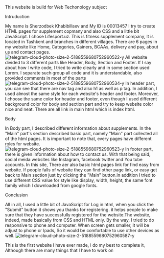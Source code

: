 This website is build for Web Techonology subject 



Intruduction

My name is Sherzodbek Khabibillaev and My ID is 00013457
I try to create HTML pages for supplement copmany and also CSS and a little bit JavaScript. I chose Lifesport.uz. This is fitness supplement company, It is located in Tashkent and branches in different villages. There are 6 pages in my website like Home, Categories, Gainers, BCAAs, delivery and pay, about us and contact pages. 
![telegram-cloud-photo-size-2-5188559680752960522-y](https://user-images.githubusercontent.com/113887151/203834403-0e92cbd2-0c3a-4902-8236-21696f477719.jpg)
All website divided to 3 different parts like Header, Body, Section and Footer. If I say about how I write code, I tried to write clearly and in some section used Lorem. I separate such group all code and it is understandable, also provided comments in most of the parts
![telegram-cloud-photo-size-2-5188559680752960534-y](https://user-images.githubusercontent.com/113887151/203835205-7acf98d0-4f46-4308-a8a1-fbe971619cc8.jpg)
In header part, you can see that there are nav tag and also h1 as well as p tag. In addition, I used almost the same style for each website's header and footer. Moreover, I choose the same color for header and footer, even though I used different background color for body and section part and try to keep website color nice and neat. There are all link in main html which is index html.



Body

In Body part, I described different information about supplements. In the "Main" part's section described basic part, namely "Main" part collected all of the html pages. It is important to note that, every pages have different roles for website.
![telegram-cloud-photo-size-2-5188559680752960523-y](https://user-images.githubusercontent.com/113887151/203836575-5af825f4-5cac-4152-baa8-7fe078c66a4e.jpg)
In footer part, there is given information about how to contact us. With that being said, social meida websites like Instagram, facebook twitter and You tube accounts. In this site, There aer also basic html pages link for find easy from website. If people falls of website they can find other page link, or easy get back to Main section just by clicking the "Main" button.In addition I tried to use different CSS value for style like display, width, height, the same font family which I downloaded from google fonts.
















Conclusion

All in all, I used a little bit of JavaScript for Log in html, when you click the "Submit" button it shows you thanks for registering. it helps people to make sure that they have successfully registered for the website.The website, indeed, made basically from CSS and HTML only. By the way, I tried to do responsive to phone and computer. When screen gets smaller, it will be adjust to phone or Ipads, So it would be comfortable to use other devices as well.
![telegram-cloud-photo-size-2-5188559680752960587-y](https://user-images.githubusercontent.com/113887151/203842907-6f6018b1-c125-4076-b748-360a097f8198.jpg)

This is the first website I have ever made, I do my best to complete it, Although there are many things that I have to work on 
